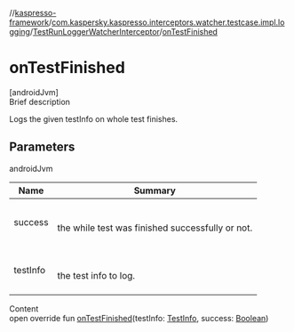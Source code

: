 //[kaspresso-framework](../../index.md)/[com.kaspersky.kaspresso.interceptors.watcher.testcase.impl.logging](../index.md)/[TestRunLoggerWatcherInterceptor](index.md)/[onTestFinished](on-test-finished.md)



# onTestFinished  
[androidJvm]  
Brief description  


Logs the given testInfo on whole test finishes.



## Parameters  
  
androidJvm  
  
|  Name|  Summary| 
|---|---|
| success| <br><br>the while test was finished successfully or not.<br><br>
| testInfo| <br><br>the test info to log.<br><br>
  
  
Content  
open override fun [onTestFinished](on-test-finished.md)(testInfo: [TestInfo](../../com.kaspersky.kaspresso.testcases.models.info/-test-info/index.md), success: [Boolean](https://kotlinlang.org/api/latest/jvm/stdlib/kotlin/-boolean/index.html))  



